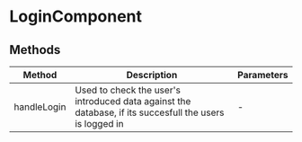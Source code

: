 # LoginComponent

## Methods

<!-- @vuese:LoginComponent:methods:start -->
|Method|Description|Parameters|
|---|---|---|
|handleLogin|Used to check the user's introduced data against the database, if its succesfull the users is logged in|-|

<!-- @vuese:LoginComponent:methods:end -->


